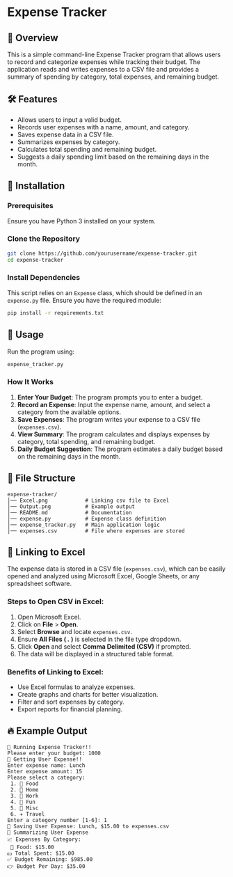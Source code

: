 # Expense Tracker

## 🎯 Overview
This is a simple command-line Expense Tracker program that allows users to record and categorize expenses while tracking their budget. The application reads and writes expenses to a CSV file and provides a summary of spending by category, total expenses, and remaining budget.

## 🛠 Features
- Allows users to input a valid budget.
- Records user expenses with a name, amount, and category.
- Saves expense data in a CSV file.
- Summarizes expenses by category.
- Calculates total spending and remaining budget.
- Suggests a daily spending limit based on the remaining days in the month.

## 🚀 Installation
### Prerequisites
Ensure you have Python 3 installed on your system.

### Clone the Repository
```sh
git clone https://github.com/yourusername/expense-tracker.git
cd expense-tracker
```

### Install Dependencies
This script relies on an `Expense` class, which should be defined in an `expense.py` file.
Ensure you have the required module:

```sh
pip install -r requirements.txt
```

## 📌 Usage
Run the program using:
```sh
expense_tracker.py
```

### How It Works
1. **Enter Your Budget**: The program prompts you to enter a budget.
2. **Record an Expense**: Input the expense name, amount, and select a category from the available options.
3. **Save Expenses**: The program writes your expense to a CSV file (`expenses.csv`).
4. **View Summary**: The program calculates and displays expenses by category, total spending, and remaining budget.
5. **Daily Budget Suggestion**: The program estimates a daily budget based on the remaining days in the month.

## 📁 File Structure
```
expense-tracker/
│── Excel.png            # Linking csv file to Excel
│── Output.png           # Example output
│── README.md            # Documentation
│── expense.py           # Expense class definition
│── expense_tracker.py   # Main application logic
│── expenses.csv         # File where expenses are stored

```

## 🔗 Linking to Excel
The expense data is stored in a CSV file (`expenses.csv`), which can be easily opened and analyzed using Microsoft Excel, Google Sheets, or any spreadsheet software.

### Steps to Open CSV in Excel:
1. Open Microsoft Excel.
2. Click on **File** > **Open**.
3. Select **Browse** and locate `expenses.csv`.
4. Ensure **All Files (
*.*
)** is selected in the file type dropdown.
5. Click **Open** and select **Comma Delimited (CSV)** if prompted.
6. The data will be displayed in a structured table format.

### Benefits of Linking to Excel:
- Use Excel formulas to analyze expenses.
- Create graphs and charts for better visualization.
- Filter and sort expenses by category.
- Export reports for financial planning.

## 🔥 Example Output
```
🎯 Running Expense Tracker!!
Please enter your budget: 1000
🎯 Getting User Expense!!
Enter expense name: Lunch
Enter expense amount: 15
Please select a category:
 1. 🍕 Food
 2. 🏡 Home
 3. 📅 Work
 4. 🥳 Fun
 5. 👀 Misc
 6. ✈️ Travel
Enter a category number [1-6]: 1
🎯 Saving User Expense: Lunch, $15.00 to expenses.csv
🎯 Summarizing User Expense
📈 Expenses By Category:
 🍕 Food: $15.00
💵 Total Spent: $15.00
✅ Budget Remaining: $985.00
👉 Budget Per Day: $35.00
```

